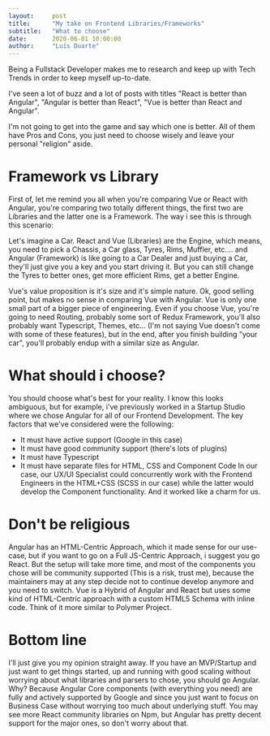 ```yaml
---
layout:     post
title:      "My take on Frontend Libraries/Frameworks"
subtitle:   "What to choose"
date:       2020-06-01 10:00:00
author:     "Luís Duarte"
---
```


Being a Fullstack Developer makes me to research and keep up with Tech Trends in order to keep myself up-to-date.

I've seen a lot of buzz and a lot of posts with titles "React is better than Angular", "Angular is better than React", "Vue is better than React and Angular".

I'm not going to get into the game and say which one is better. All of them have Pros and Cons, you just need to choose wisely and leave your personal "religion" aside.

# Framework vs Library
First of, let me remind you all when you're comparing Vue or React with Angular, you're comparing two totally different things, the first two are Libraries and the latter one is a Framework.
The way i see this is through this scenario: 

Let's imagine a Car. React and Vue (Libraries) are the Engine, which means, you need to pick a Chassis, a Car glass, Tyres, Rims, Muffler, etc.... and Angular (Framework) is like going to a Car Dealer and just buying a Car, they'll just give you a key and you start driving it. But you can still change the Tyres to better ones, get more efficient Rims, get a better Engine.

Vue's value proposition is it's size and it's simple nature. Ok, good selling point, but makes no sense in comparing Vue with Angular. Vue is only one small part of a bigger piece of engineering. Even if you choose Vue, you're going to need Routing, probably some sort of Redux Framework, you'll also probably want Typescript, Themes, etc... (I'm not saying Vue doesn't come with some of these features), but in the end, after you finish building "your car", you'll probably endup with a similar size as Angular.

# What should i choose?
You should choose what's best for your reality. I know this looks ambiguous, but for example, i've previously worked in a Startup Studio where we chose Angular for all of our Frontend Development. The key factors that we've considered were the following:
 - It must have active support (Google in this case)
 - It must have good community support (there's lots of plugins)
 - It must have Typescript
 - It must have separate files for HTML, CSS and Component Code
In our case, our UX/UI Specialist could concurrently work with the Frontend Engineers in the HTML+CSS (SCSS in our case) while the latter would develop the Component functionality. And it worked like a charm for us.

# Don't be religious
Angular has an HTML-Centric Approach, which it made sense for our use-case, but if you want to go on a Full JS-Centric Approach, i suggest you go React. But the setup will take more time, and most of the components you chose will be community supported (This is a risk, trust me), because the maintainers may at any step decide not to continue develop anymore and you need to switch.
Vue is a Hybrid of Angular and React but uses some kind of HTML-Centric approach with a custom HTML5 Schema with inline code. Think of it more similar to Polymer Project.

# Bottom line
I'll just give you my opinion straight away. If you have an MVP/Startup and just want to get things started, up and running with good scaling without worrying about what libraries and parsers to chose, you should go Angular. Why? Because Angular Core components (with everything you need) are fully and actively supported by Google and since you just want to focus on Business Case without worrying too much about underlying stuff.
You may see more React community libraries on Npm, but Angular has pretty decent support for the major ones, so don't worry about that.
